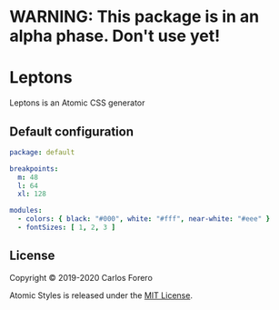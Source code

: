 # WARNING: This package is in an alpha phase. Don't use yet!

# Leptons

Leptons is an Atomic CSS generator

## Default configuration

```yaml
package: default

breakpoints:
  m: 48
  l: 64
  xl: 128

modules:
  - colors: { black: "#000", white: "#fff", near-white: "#eee" }
  - fontSizes: [ 1, 2, 3 ]
```

## License

Copyright © 2019-2020 Carlos Forero

Atomic Styles is released under the [MIT License](LICENSE).
